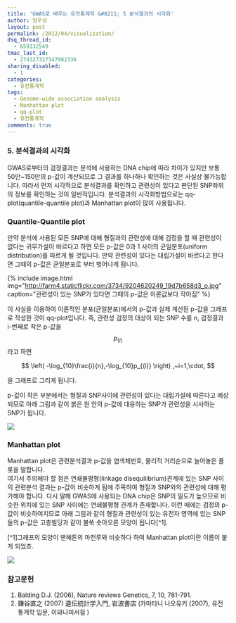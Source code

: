 ```yaml
---
title: 'GWAS로 배우는 유전통계학 &#8211; 5 분석결과의 시각화'
author: 양우성
layout: post
permalink: /2012/04/visualization/
dsq_thread_id:
  - 659132549
tmac_last_id:
  - 274327327347982336
sharing_disabled:
  - 1
categories:
  - 유전통계학
tags:
  - Genome-wide association analysis
  - Manhattan plot
  - qq-plot
  - 유전통계학
comments: true
---
```

### 5. 분석결과의 시각화 

GWAS로부터의 검정결과는 분석에 사용하는 DNA chip에 따라 차이가 있지만 보통 50만~150만의 p-값이 계산되므로 그 결과를 하나하나 확인하는 것은 사실상 불가능합니다. 따라서 먼저 시각적으로 분석결과를 확인하고 관련성이 있다고 판단된 SNP좌위의 정보를 확인하는 것이 일반적입니다. 분석결과의 시각화방법으로는 qq-plot(quantile-quantile plot)과 Manhattan plot이 많이 사용됩니다.

### Quantile-Quantile plot 

만약 분석에 사용된 모든 SNP에 대해 형질과의 관련성에 대해 검정을 할 때 관련성이 없다는 귀무가설이 바르다고 하면 모든 p-값은 0과 1 사이의 균일분포(uniform distribution)를 따르게 될 것입니다. 만약 관련성이 있다는 대립가설이 바르다고 한다면 그때의 p-값은 균일분포로 부터 벗어나게 됩니다.  

{% include image.html img="http://farm4.staticflickr.com/3734/9204620249_19d7b658d3_o.jpg" caption="관련성이 있는 SNP가 있다면 그때의 p-값은 이론값보다 작아짐" %}

이 사실을 이용하여 이론적인 분포(균일분포)에서의 p-값과 실제 계산된 p-값을 그래프로 작성한 것이 qq-plot입니다. 즉, 관련성 검정의 대상이 되는 SNP 수를 n, 검정결과 i-번째로 작은 p-값을 $$ p_{(i)} $$라고 하면  

$$  
\left(  
-\log_{10}\frac{i}{n},-\log_{10}p_{(i)} \right) ,~i=1,\cdot,  
$$

을 그래프로 그리게 됩니다.

p-값이 작은 부분에서는 형질과 SNP사이에 관련성이 있다는 대립가설에 따른다고 예상되므로 아래 그림과 같이 붉은 원 안의 p-값에 대응하는 SNP가 관련성을 시사하는 SNP가 됩니다.

![](http://farm4.staticflickr.com/3698/9201427980_cf501f3dbc_o.png) 

### Manhattan plot 

Manhattan plot은 관련분석결과 p-값을 염색체번호, 물리적 거리순으로 늘어놓은 플롯을 말합니다.  
여기서 주의해야 할 점은 연쇄불평형(linkage disequilibrium)관계에 있는 SNP 사이의 관련분석 결과는 p-값이 비슷하게 됨에 주목하여 형질과 SNP와의 관련성에 대해 평가해야 합니다. 다시 말해 GWAS에 사용되는 DNA chip은 SNP의 밀도가 높으므로 비슷한 위치에 있는 SNP 사이에는 연쇄불평형 관계가 존재합니다. 이런 때에는 검정의 p-값이 비슷하여지므로 아래 그림과 같이 형질과 관련성이 있는 유전자 영역에 있는 SNP들의 p-값은 고층빌딩과 같이 불쑥 솟아오른 모양이 됩니다[^1]. 

[^1]그래프의 모양이 맨해튼의 마천루와 비슷하다 하여 Manhattan plot이란 이름이 붙게 되었죠.

![](http://farm4.staticflickr.com/3803/9198649215_af7c29fd2d_o.png)

### 참고문헌

1.  Balding D.J. (2006), Nature reviews Genetics, 7, 10, 781-791.
2.  鎌谷直之 (2007) 遺伝統計学入門, 岩波書店 (카마타니 나오유키 (2007), 유전통계학 입문, 이와나미서점 ) 
